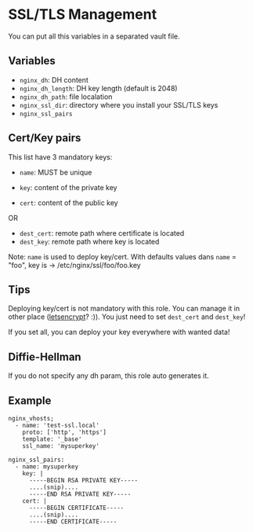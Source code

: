 SSL/TLS Management
==================

You can put all this variables in a separated vault file.

Variables
---------

- `nginx_dh`: DH content
- `nginx_dh_length`: DH key length (default is 2048)
- `nginx_dh_path`: file localation
- `nginx_ssl_dir`: directory where you install your SSL/TLS keys
- `nginx_ssl_pairs`

Cert/Key pairs
--------------

This list have 3 mandatory keys:

- `name`: MUST be unique

- `key`: content of the private key
- `cert`: content of the public key

OR

- `dest_cert`: remote path where certificate is located
- `dest_key`: remote path where key is located


Note: `name` is used to deploy key/cert. With defaults values dans `name` = "foo", key is -> /etc/nginx/ssl/foo/foo.key

Tips
----

Deploying key/cert is not mandatory with this role. You can manage it in other place ([letsencrypt](https://letsencrypt.org/)? :)). You just need to set `dest_cert` and `dest_key`!

If you set all, you can deploy your key everywhere with wanted data!


Diffie-Hellman
--------------

If you do not specify any dh param, this role auto generates it.

Example
-------

```
nginx_vhosts;
  - name: 'test-ssl.local'
    proto: ['http', 'https']
    template: '_base'
    ssl_name: 'mysuperkey'

nginx_ssl_pairs:
  - name: mysuperkey
    key: |
      -----BEGIN RSA PRIVATE KEY-----
      ....(snip)....
      -----END RSA PRIVATE KEY-----
    cert: |
      -----BEGIN CERTIFICATE-----
      ....(snip)....
      -----END CERTIFICATE-----
```

